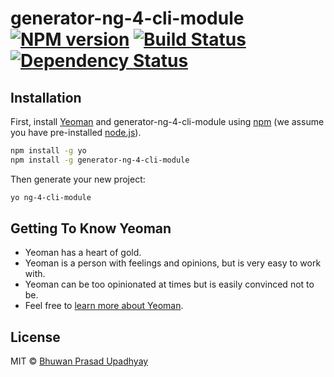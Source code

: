 # generator-ng-4-cli-module [![NPM version][npm-image]][npm-url] [![Build Status][travis-image]][travis-url] [![Dependency Status][daviddm-image]][daviddm-url]
> 

## Installation

First, install [Yeoman](http://yeoman.io) and generator-ng-4-cli-module using [npm](https://www.npmjs.com/) (we assume you have pre-installed [node.js](https://nodejs.org/)).

```bash
npm install -g yo
npm install -g generator-ng-4-cli-module
```

Then generate your new project:

```bash
yo ng-4-cli-module
```

## Getting To Know Yeoman

 * Yeoman has a heart of gold.
 * Yeoman is a person with feelings and opinions, but is very easy to work with.
 * Yeoman can be too opinionated at times but is easily convinced not to be.
 * Feel free to [learn more about Yeoman](http://yeoman.io/).

## License

MIT © [Bhuwan Prasad Upadhyay](http://developerbhuwan.com/)


[npm-image]: https://badge.fury.io/js/generator-ng-4-cli-module.svg
[npm-url]: https://npmjs.org/package/generator-ng-4-cli-module
[travis-image]: https://travis-ci.org//generator-ng-4-cli-module.svg?branch=master
[travis-url]: https://travis-ci.org//generator-ng-4-cli-module
[daviddm-image]: https://david-dm.org//generator-ng-4-cli-module.svg?theme=shields.io
[daviddm-url]: https://david-dm.org//generator-ng-4-cli-module
